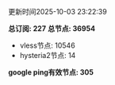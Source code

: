 更新时间2025-10-03 23:22:39

**总订阅: 227**
**总节点: 36954**
- vless节点: 10546
- hysteria2节点: 14

**google ping有效节点: 305**
